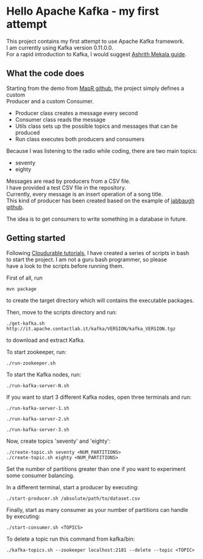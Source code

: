 # Hello Apache Kafka - my first attempt

This project contains my first attempt to use Apache Kafka framework.  
I am currently using Kafka version 0.11.0.0.  
For a rapid introduction to Kafka, I would suggest [Ashrith Mekala guide](https://gist.github.com/ashrithr/5811266).  

## What the code does
Starting from the demo from [MapR github](https://github.com/mapr-demos/kafka-sample-programs), the project simply defines a custom  
Producer and a custom Consumer.  
* Producer class creates a message every second  
* Consumer class reads the message  
* Utils class sets up the possible topics and messages that can be produced  
* Run class executes both producers and consumers  

Because I was listening to the radio while coding, there are two main topics:  
* seventy  
* eighty  

Messages are read by producers from a CSV file.  
I have provided a test CSV file in the repository.  
Currently, every message is an insert operation of a song title.    
This kind of producer has been created based on the example of [jabbaugh github](https://github.com/jabbaugh/kafka-producer).  

The idea is to get consumers to write something in a database in future.  

## Getting started
Following [Cloudurable tutorials](http://cloudurable.com/blog/kafka-tutorial/index.html), I have created a series of scripts in bash  
to start the project. I am not a guru bash programmer, so please  
have a look to the scripts before running them.  

First of all, run  
```
mvn package
```
to create the target directory which will contains the executable packages.  


Then, move to the scripts directory and run:  
```
./get-kafka.sh http://it.apache.contactlab.it/kafka/VERSION/kafka_VERSION.tgz
```
to download and extract Kafka.  


To start zookeeper, run:  
```
./run-zookeeper.sh
```

To start the Kafka nodes, run:  
```
./run-kafka-server-N.sh
```
If you want to start 3 different Kafka nodes, open three terminals and run:  
```
./run-kafka-server-1.sh
```
```
./run-kafka-server-2.sh
```
```
./run-kafka-server-3.sh
```

Now, create topics 'seventy' and 'eighty':  
```
./create-topic.sh seventy <NUM_PARTITIONS>
./create-topic.sh eighty <NUM_PARTITIONS>
```
Set the number of partitions greater than one if you want to experiment  
some consumer balancing.  


In a different terminal, start a producer by executing:  
```
./start-producer.sh /absolute/path/to/dataset.csv
```

Finally, start as many consumer as your number of partitions can handle  
by executing:  
```
./start-consumer.sh <TOPICS>
```


To delete a topic run this command from kafka/bin:  
```
./kafka-topics.sh --zookeeper localhost:2181 --delete --topic <TOPIC>
```

